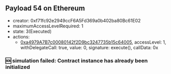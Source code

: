 ## Payload 54 on Ethereum

- creator: 0xf71fc92e2949ccF6A5Fd369a0b402ba80Bc61E02
- maximumAccessLevelRequired: 1
- state: 3(Executed)
- actions:
  - [0xa4979A7B7c00080142f2D9bc3247735b15c64005](https://etherscan.io/tx/0xa4979A7B7c00080142f2D9bc3247735b15c64005), accessLevel: 1, withDelegateCall: true, value: 0, signature: execute(), callData: 0x

### :sos: simulation failed: Contract instance has already been initialized
